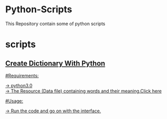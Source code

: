 # Python-Scripts

This Repository contain some of python scripts

# scripts

 
## <a href=my_scripts/dictionary.py>Create Dictionary With Python
 
 #Requirements:
 
   -> python3.0  
   -> The Resource (Data file) containing words and their meaning.<a href=my_scripts/data.json>Click here 
 
 #Usage:
 
   -> Run the code and go on with the interface.
   
 
  
 
